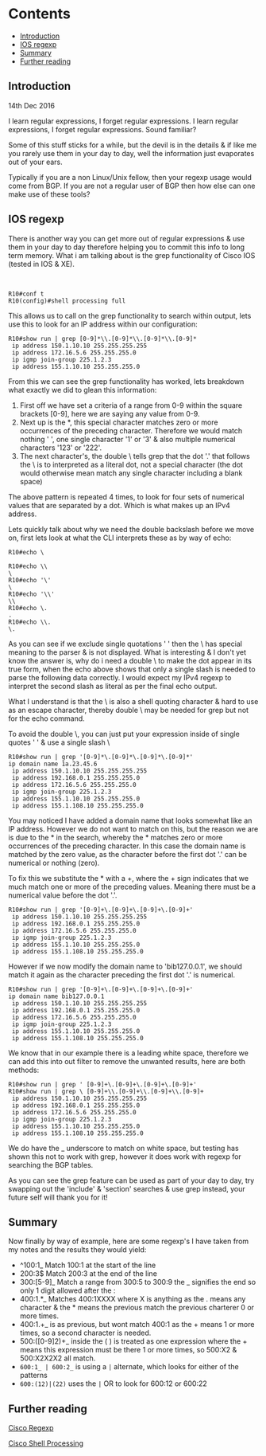 # Contents
  - [Introduction](#introduction-)
  - [IOS regexp](#ios-regexp-)
  - [Summary](#summary-)
  - [Further reading](#further-reading-)

<!-- Google tag (gtag.js) -->
<script async src="https://www.googletagmanager.com/gtag/js?id=G-XKHR6PXZ9V"></script>
<script>
  window.dataLayer = window.dataLayer || [];
  function gtag(){dataLayer.push(arguments);}
  gtag('js', new Date());

  gtag('config', 'G-XKHR6PXZ9V');
</script>

## Introduction <a name="introduction"></a>

14th Dec 2016

I learn regular expressions, I forget regular expressions. I learn regular expressions, I forget regular expressions. Sound familiar?

Some of this stuff sticks for a while, but the devil is in the details & if like me you rarely use them in your day to day, well the information just evaporates out of your ears.

Typically if you are a non Linux/Unix fellow, then your regexp usage would come from BGP. If you are not a regular user of BGP then how else can one make use of these tools?

## IOS regexp <a name="ios-regexp"></a>
There is another way you can get more out of regular expressions & use them in your day to day therefore helping you to commit this info to long term memory. What i am talking about is the grep functionality of Cisco IOS (tested in IOS & XE).

<br>

```
R10#conf t
R10(config)#shell processing full
```

This allows us to call on the grep functionality to search within output, lets use this to look for an IP address within our configuration:

```
R10#show run | grep [0-9]*\\.[0-9]*\\.[0-9]*\\.[0-9]*
 ip address 150.1.10.10 255.255.255.255
 ip address 172.16.5.6 255.255.255.0
 ip igmp join-group 225.1.2.3
 ip address 155.1.10.10 255.255.255.0
```

From this we can see the grep functionality has worked, lets breakdown what exactly we did to glean this information:
1. First off we have set a criteria of a range from 0-9 within the square brackets [0-9], here we are saying any value from 0-9. 
2. Next up is the *, this special character matches zero or more occurrences of the preceding character. Therefore we would match nothing ' ', one single character '1' or '3' & also multiple numerical characters '123' or '222'.
3. The next character's, the double \\ tells grep that the dot '.' that follows the \\ is to interpreted as a literal dot, not a special character (the dot would otherwise mean  match any single character including a blank space)

The above pattern is repeated 4 times, to look for four sets of numerical values that are separated by a dot. Which is what makes up an IPv4 address.

Lets quickly talk about why we need the double backslash before we move on, first lets look at what the CLI interprets these as by way of echo:

```
R10#echo \

R10#echo \\
\
R10#echo '\'
\
R10#echo '\\'
\\
R10#echo \.
.
R10#echo \\.
\.
```

As you can see if we exclude single quotations ' ' then the \ has special meaning to the parser & is not displayed. What is interesting & I don't yet know the answer is, why do i need a double \\ to make the dot appear in its true form, when the echo above shows that only a single slash is needed to parse the following data correctly. I would expect my IPv4 regexp to interpret the second slash as literal as per the final echo output.

What I understand is that the \ is also a shell quoting character & hard to use as an escape character, thereby double \\ may be needed for grep but not for the echo command.

To avoid the double \\, you can just put your expression inside of single quotes ' ' & use a single slash \

```
R10#show run | grep '[0-9]*\.[0-9]*\.[0-9]*\.[0-9]*'
ip domain name 1a.23.45.6
 ip address 150.1.10.10 255.255.255.255
 ip address 192.168.0.1 255.255.255.0
 ip address 172.16.5.6 255.255.255.0
 ip igmp join-group 225.1.2.3
 ip address 155.1.10.10 255.255.255.0
 ip address 155.1.108.10 255.255.255.0
```

You may noticed I have added a domain name that looks somewhat like an IP address. However we do not want to match on this, but the reason we are is due to the * in the search, whereby the * matches zero or more occurrences of the preceding character. In this case the domain name is matched by the zero value, as the character before the first dot '.' can be numerical or nothing (zero).

To fix this we substitute the * with a +, where the + sign indicates that we much match one or more of the preceding values. Meaning there must be a numerical value before the dot '.'.

```
R10#show run | grep '[0-9]+\.[0-9]+\.[0-9]+\.[0-9]+'
 ip address 150.1.10.10 255.255.255.255
 ip address 192.168.0.1 255.255.255.0
 ip address 172.16.5.6 255.255.255.0
 ip igmp join-group 225.1.2.3
 ip address 155.1.10.10 255.255.255.0
 ip address 155.1.108.10 255.255.255.0
```

However if we now modify the domain name to 'bib127.0.0.1', we should match it again as the character preceding the first dot '.' is numerical.

```
R10#show run | grep '[0-9]+\.[0-9]+\.[0-9]+\.[0-9]+'
ip domain name bib127.0.0.1
 ip address 150.1.10.10 255.255.255.255
 ip address 192.168.0.1 255.255.255.0
 ip address 172.16.5.6 255.255.255.0
 ip igmp join-group 225.1.2.3
 ip address 155.1.10.10 255.255.255.0
 ip address 155.1.108.10 255.255.255.0
```

We know that in our example there is a leading white space, therefore we can add this into out filter to remove the unwanted results, here are both methods:

```
R10#show run | grep ' [0-9]+\.[0-9]+\.[0-9]+\.[0-9]+'
R10#show run | grep \ [0-9]+\\.[0-9]+\\.[0-9]+\\.[0-9]+
 ip address 150.1.10.10 255.255.255.255
 ip address 192.168.0.1 255.255.255.0
 ip address 172.16.5.6 255.255.255.0
 ip igmp join-group 225.1.2.3
 ip address 155.1.10.10 255.255.255.0
 ip address 155.1.108.10 255.255.255.0
```

We do have the _ underscore to match on white space, but testing has shown this not to work with grep, however it does work with regexp for searching the BGP tables.

As you can see the grep feature can be used as part of your day to day, try swapping out the 'include' & 'section' searches & use grep instead, your future self will thank you for it!

## Summary <a name="summary"></a>
Now finally by way of example, here are some regexp's I have taken from my notes and the results they would yield:

* ^100:1_ Match 100:1 at the start of the line
* 200:3$ Match 200:3 at the end of the line
* 300:[5-9]_ Match a range from 300:5 to 300:9 the _ signifies the end so only 1 digit allowed after the :
* 400:1.*_ Matches 400:1XXXX where X is anything as the . means any character & the * means the previous match the previous charterer 0 or more times.
* 400:1.+_ is as previous, but wont match 400:1 as the + means 1 or more times, so a second character is needed.
* 500:([0-9]2)+_ inside the ( ) is treated as one expression where the + means this expression must be there 1 or more times, so 500:X2 & 500:X2X2X2 all match.
* ```600:1_ | 600:2_``` is using a ```|``` alternate, which looks for either of the patterns
* ```600:(12)|(22)``` uses the ```|``` OR to look for 600:12 or 600:22

## Further reading <a name="further-reading"></a>
[Cisco Regexp](http://www.cisco.com/c/en/us/td/docs/ios/12_2/termserv/configuration/guide/ftersv_c/tcfaapre.html#wp1023226)

[Cisco Shell Processing](http://www.cisco.com/c/en/us/td/docs/ios/netmgmt/configuration/guide/Convert/IOS_Shell/nm_ios_shell.html)

